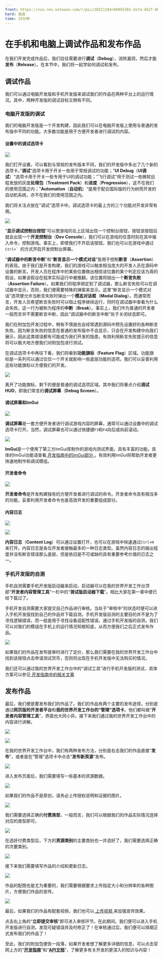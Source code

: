 ```yaml
---
front: https://nie.res.netease.com/r/pic/20211104/69055361-2e7a-452f-8b1a-f23e1262a03a.jpg
hard: 高级
time: 15分钟
---
```


# 在手机和电脑上调试作品和发布作品

在我们开发完成作品后，我们往往需要进行**调试**（**Debug**），消除漏洞，然后才能**发布**（**Release**）。在本节中，我们将一起学如何调试和发布。

## 调试作品

我们可以通过电脑开发版和手机开发版来调试我们的作品在两种平台上的运行情况。其中，两种开发版的调试目标又稍有不同。

### 电脑开发版的调试

我们的电脑开发版是一个开发构建，因此我们可以在电脑开发版上使用与普通的发布版中不同的功能。大多数功能是用于方便开发者进行调试的内容。

#### 设置中的调试选项卡

![](./images/18.3_debug.png)

我们打开设置，可以看到与常规的发布版本不同，我们的开发版中多出了几个新的选项卡。”**调试**“选项卡用于开关一些用于常规调试的功能；”**UI Debug**（**UI调试**）“选项卡用于开关一些专用于UI的调试功能；”飞行调试“用于测试一些微软远程发放的灰度**处理包**（**Treatment Pack**）和**进度**（**Progression**），这不在我们的使用范围之内；”**Automation**（**自动机**）“是用于配合国际版的行为树而开发的自动机系统，亦不在我们的使用范围之内。

我们将关注点放在”调试“选项卡中。调试选项卡的最上方的三个功能对开发非常有用。

![](./images/18.3_dev_console.png)

“**显示调试控制台按钮**”可以使游戏的左上区域出现一个控制台按钮，按钮该按钮后就会出现一个**开发控制台**（**Dev Console**），我们可以在游戏的任意时刻在其中输入命令，控制游戏。事实上，即使我们不开启该按钮，我们也可以在游戏中通过``Ctrl+` ``的方式开启开发控制台屏幕。

“**调试器中的断言中断**”和“**断言显示一个模式对话**”皆用于控制**断言**（**Assertion**）的表现。由于我们是开发构建，我们的游戏可以触发相当庞大的开发人员在源码中设置的断言。开发人员在程序中的某些位置做出相信该位置的某个判定应该为真的假设，如果该假设在程序实际运行中被推翻，该位置将抛出一个**断言失败**（**Assertion Failure**）。如果我们将程序绑定到了调试器，那么断言失败可以在调试器中显示，否则，我们便需要特殊的弹窗来显示。这里“断言显示一个模式对话”选项便允许当断言失败时弹出一个**模态对话框**（**Modal Dialog**）。而通常而言，开发人员希望断言失败时可以阻止程序继续运行，同时在调试器中查看为什么会失败，这一行为被称为程序的**中断**（**Break**）。事实上，我们作为普通的开发者一般而言并不需要断言中断，因此“调试器中的断言中断”处于关闭状态即可。

我们在附加包开发过程中，稍有不慎就也会经常遇到源码中预先设置好的各种断言失败。因为断言失败的信息在普通的发布版中不会显示，只会在开发构建中向我们展示，因此这类错误都有可能成为我们开发的隐患。有效利用断言失败提示的信息将可以极大地方便我们对附加包进行测试。

在调试选项卡中再往下看，我们将看到**功能旗标**（**Feature Flag**）区域。功能旗标是一系列可以通过仅仅一个开关就影响一些底层功能的选项。我们可以妥善利用这些功能旗标以方便我们的开发。

![](./images/18.3_debug_2.png)

离开了功能旗标，剩下的便是普通的调试选项区域。其中我们将重点介绍**调试HUD**，即我们常言的**调试屏幕**（**Debug Screen**）。

#### 调试屏幕和ImGui

![](./images/18.3_debug_hud.png)

**调试屏幕**是一套方便开发者进行调试游戏内容的屏幕，通常可以通过设置中的调试选项卡打开。当然，调试屏幕也可以通过快捷键`F3`和`F4`向后或向前滚动。

![](./images/18.3_imgui.png)

**ImGui**是一个使用了第三方ImGui库制作的游戏内测试界面，具有丰富的功能。具体的ImGui功能请查看<a href="../../../mcguide/30-测试/00-ModPC开发包介绍.html#_3-顶部菜单栏" rel="noopenner"> 开发指南中的ImGui部分 </a>。有效利用ImGui将帮助开发者更快速地制作和调试模组。

#### 开发者命令

![](./images/18.3_command.png)

**开发者命令**是开发构建独有的方便开发者进行调试的命令。开发者命令具有相当多的功能，妥善利用开发者命令也是高效开发的重要组成部分。

#### 内容日志

![](./images/18.3_content_log.png)

![](./images/18.3_content_log_screen.png)

**内容日志**（**Content Log**）可以通过设置打开，也可以在游戏中快速通过`Ctrl+H`来打开。内容日志是各位开发者接触最多的一种日志类型。虽然内容日志的输出程度并没有断言错误那么底层，但是依旧是不可或缺的具有重要参考价值的日志之一。

### 手机开发版的自测

手机自测需要手机开发版启动器来启动，启动器可以在我的世界开发工作台顶部“**开发者内容管理工具**”一栏中的“**测试版启动器下载**”。相比大家在第一章中便已经下载过了。

手机开发自测需要大家提交自己作品进行审核。当处于“审核中”的状态时便可以进入手机开发版找到自己的作品并下载自测。手机开发版自测的主要目的并不是为了寻找逻辑错误，而一般是用于寻找设备适配性错误。通过手机开发版的自测，我们可以对我们的模组在手机上的运行情况知根知底，从而方便我们之后正式发布作品。

![](./images/18.3_current.png)

如果我们的作品在发布提审时进行了定价，那么我们需要在我的世界开发工作台中找到该按钮点击申请测试货币，否则将出现在手机开发版中无法购买的情况。

我们还可以通过我的世界开发工作台中的“调试工具”进行手机开发版的测试，具体方案可以参见<a href="../../../mcguide/30-测试/1-使用调试工具进行手机和电脑端调试.html" rel="noopenner"> 开发指南中的相关文章 </a>

## 发布作品

最后，我们便是要发布我们的作品了。我们的作品有两个主要的发布途径，分别是通过**网页版的开发者平台**和**我的世界开发工作台的“管理”选项卡**。他们都叫做“**开发者内容管理工具**”，界面也大同小异。接下来我们通过我的世界开发工作台中的内容进行讲解。

![](./images/18.3_release.png)

![](./images/18.3_upload_page.png)

在我的世界开发工作台中，我们有两种发布方法，分别是右击我们的作品直接“**发布**”，或者是在“管理”选项卡中点击“**发布新资源**”发布。

![](./images/18.3_upload.png)

进入发布页面后，我们需要填写一些基本的资源数据。

![](./images/18.3_credit.png)

如果我们的作品不是原创，请务必上传授权说明和证据的图片。

![](./images/18.3_payment_type.png)

我们需要选择正确的**付费类型**，一般而言，我们可以根据我们的作品实际情况选择对应的类型即可。

![](./images/18.3_gameplay.png)

在选好付费类型后，下方的**资源类别**的主要类别也一并选好了，我们需要选择正确的次要类别。

![](./images/18.3_content.png)

接下来我们需要填写作品的介绍和更新日志。

![](./images/18.3_pic.png)

作品的配图也是尤为重要的，我们需要根据要求上传指定大小和分辨率的各种图片，方便我们作品的宣传。

![](./images/18.3_video.png)

最后，如果我们的作品有配套视频，我们也可以<a href="../../../mcguide/35-上架与入驻/课程06-作品视频格式导出与规范.html" rel="noopenner"> 上传视频 </a>来加强宣传效果。

点击右上角的“**立即提交审核**”即可进入审核环节。在此期间，我们便可以进入手机开发版进行自测，发现可疑错误并及时修正了！在审核通过后，我们便可以择期正式发布我们的作品了！

至此，我们的附加包便告一段落，如果开发者想了解更多详细的信息，可以点击官网上方的“**[开发指南](https://mc.163.com/dev/guide.html)**”和“**[API文档](https://mc.163.com/dev/apidocs.html)**”，了解更多有关开发的更深入的知识与内容！